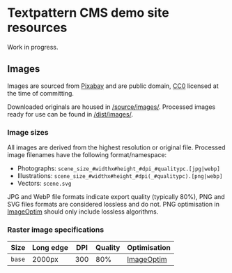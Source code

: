 # Textpattern CMS demo site resources

Work in progress.

## Images
Images are sourced from [Pixabay](https://pixabay.com) and are public domain, [CC0](https://creativecommons.org/share-your-work/public-domain/cc0/) licensed at the time of committing.

Downloaded originals are housed in [/source/images/](https://github.com/pragmatika/textpattern-demo-resources/tree/master/source/images). Processed images ready for use can be found in [/dist/images/](https://github.com/pragmatika/textpattern-demo-resources/tree/master/source/images).

### Image sizes
All images are derived from the highest resolution or original file. Processed image filenames have the following format/namespace:

* Photographs: `scene_size_#widthx#height_#dpi_#qualitypc.[jpg|webp]`
* Illustrations: `scene_size_#widthx#height_#dpi(_#qualitypc).[png|webp]`
* Vectors: `scene.svg`

JPG and WebP file formats indicate export quality (typically 80%), PNG and SVG files formats are considered lossless and do not. PNG optimisation in [ImageOptim](https://imageoptim.com/) should only include lossless algorithms.

### Raster image specifications

| Size | Long edge | DPI | Quality | Optimisation |
|---|---|---|---|---|
| `base` | 2000px | 300 | 80% | [ImageOptim](https://imageoptim.com/) |
